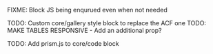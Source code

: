FIXME: Block JS being enqurued even when not needed

TODO: Custom core/gallery style block to replace the ACF one
TODO: MAKE TABLES RESPONSIVE - Add an additional prop?

TODO: Add prism.js to core/code block
